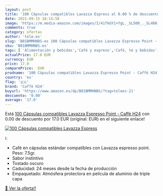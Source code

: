 ```yaml
---
layout: post
title: '100 Cápsulas compatibles Lavazza Espress al 0.00 % de descuento'
date: 2021-09-15 18:14:58
image: 'https://m.media-amazon.com/images/I/41fkGY1+YgL._SL500_._SL400_.jpg'
comments: true
category: ofertas
author: 'tole.es'
slug: 'B01BMMHNBS-es 100 Cápsulas compatibles Lavazza Espresso Point - Caffè H24'
sku: 'B01BMMHNBS-es'
tags: [ 'Alimentación y bebidas','Café y expreso','Café, té y bebidas','Cápsulas de café','caffè h24','lavazza', ]
actualPrice: 17.0 EUR
currency: EUR
price: 17.0
comparePrice:  EUR
prodname: '100 Cápsulas compatibles Lavazza Espresso Point - Caffè H24'
country: 'es'
flag: '🇪🇸'
brand: 'Caffè H24'
buyurl: 'https://www.amazon.es/dp/B01BMMHNBS/?tag=tolees-21'
descuento: '0.00'
average: '17.0'
---
```


Está [100 Cápsulas compatibles Lavazza Espresso Point - Caffè H24](https://www.amazon.es/dp/B01BMMHNBS/?tag=tolees-21) con 0.00 de descuento por 17.0 EUR (original:  EUR) en el siguiente enlace!

[![100 Cápsulas compatibles Lavazza Espress](https://m.media-amazon.com/images/I/41fkGY1+YgL._SL500_._SL400_.jpg)](https://www.amazon.es/dp/B01BMMHNBS/?tag=tolees-21)

ℹ️:

- Café en cápsulas estándar compatibles con Lavazza espresso point. Peso: 7.5gr.
- Sabor instintivo
- Tostado oscuro
- Caducidad: 24 meses desde la fecha de producción
- Empaquetado: Atmósfera protectora en película de aluminio de triple capa

[🛒 Ver la oferta!!](https://www.amazon.es/dp/B01BMMHNBS/?tag=tolees-21)
